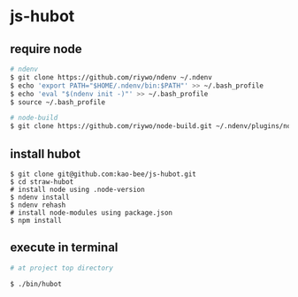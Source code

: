 # js-hubot

## require node

```sh
# ndenv
$ git clone https://github.com/riywo/ndenv ~/.ndenv
$ echo 'export PATH="$HOME/.ndenv/bin:$PATH"' >> ~/.bash_profile
$ echo 'eval "$(ndenv init -)"' >> ~/.bash_profile
$ source ~/.bash_profile

# node-build
$ git clone https://github.com/riywo/node-build.git ~/.ndenv/plugins/node-build
```

## install hubot

```
$ git clone git@github.com:kao-bee/js-hubot.git
$ cd straw-hubot
# install node using .node-version
$ ndenv install
$ ndenv rehash
# install node-modules using package.json
$ npm install
```

## execute in terminal

```sh
# at project top directory

$ ./bin/hubot
```
